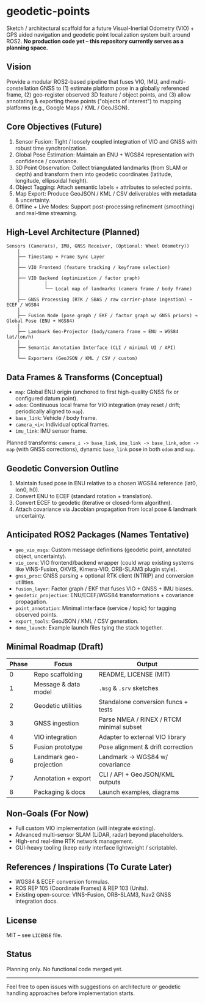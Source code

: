 # geodetic-points

Sketch / architectural scaffold for a future Visual-Inertial Odometry (VIO) + GPS aided navigation and geodetic point localization system built around ROS2. **No production code yet – this repository currently serves as a planning space.**

## Vision
Provide a modular ROS2-based pipeline that fuses VIO, IMU, and multi-constellation GNSS to (1) estimate platform pose in a globally referenced frame, (2) geo-register observed 3D feature / object points, and (3) allow annotating & exporting these points ("objects of interest") to mapping platforms (e.g., Google Maps / KML / GeoJSON).

## Core Objectives (Future)
1. Sensor Fusion: Tight / loosely coupled integration of VIO and GNSS with robust time synchronization.
2. Global Pose Estimation: Maintain an ENU + WGS84 representation with confidence / covariance.
3. 3D Point Observation: Collect triangulated landmarks (from SLAM or depth) and transform them into geodetic coordinates (latitude, longitude, ellipsoidal height).
4. Object Tagging: Attach semantic labels + attributes to selected points.
5. Map Export: Produce GeoJSON / KML / CSV deliverables with metadata & uncertainty.
6. Offline + Live Modes: Support post-processing refinement (smoothing) and real-time streaming.

## High-Level Architecture (Planned)
```
Sensors (Camera(s), IMU, GNSS Receiver, (Optional: Wheel Odometry))
	│
	├── Timestamp + Frame Sync Layer
	│
	├── VIO Frontend (feature tracking / keyframe selection)
	│
	├── VIO Backend (optimization / factor graph)
	│         │
	│         └── Local map of landmarks (camera frame / body frame)
	│
	├── GNSS Processing (RTK / SBAS / raw carrier-phase ingestion) → ECEF / WGS84
	│
	├── Fusion Node (pose graph / EKF / factor graph w/ GNSS priors) → Global Pose (ENU + WGS84)
	│
	├── Landmark Geo-Projector (body/camera frame → ENU → WGS84 lat/lon/h)
	│
	├── Semantic Annotation Interface (CLI / minimal UI / API)
	│
	└── Exporters (GeoJSON / KML / CSV / custom)
```

## Data Frames & Transforms (Conceptual)
- `map`: Global ENU origin (anchored to first high-quality GNSS fix or configured datum point).
- `odom`: Continuous local frame for VIO integration (may reset / drift; periodically aligned to `map`).
- `base_link`: Vehicle / body frame.
- `camera_<i>`: Individual optical frames.
- `imu_link`: IMU sensor frame.

Planned transforms: `camera_i -> base_link`, `imu_link -> base_link`, `odom -> map` (with GNSS corrections), dynamic `base_link` pose in both `odom` and `map`.

## Geodetic Conversion Outline
1. Maintain fused pose in ENU relative to a chosen WGS84 reference (lat0, lon0, h0).
2. Convert ENU to ECEF (standard rotation + translation).
3. Convert ECEF to geodetic (iterative or closed-form algorithm).
4. Attach covariance via Jacobian propagation from local pose & landmark uncertainty.

## Anticipated ROS2 Packages (Names Tentative)
- `geo_vio_msgs`: Custom message definitions (geodetic point, annotated object, uncertainty).
- `vio_core`: VIO frontend/backend wrapper (could wrap existing systems like VINS-Fusion, OKVIS, Kimera-VIO, ORB-SLAM3 plugin style).
- `gnss_proc`: GNSS parsing + optional RTK client (NTRIP) and conversion utilities.
- `fusion_layer`: Factor graph / EKF that fuses VIO + GNSS + IMU biases.
- `geodetic_projection`: ENU/ECEF/WGS84 transformations + covariance propagation.
- `point_annotation`: Minimal interface (service / topic) for tagging observed points.
- `export_tools`: GeoJSON / KML / CSV generation.
- `demo_launch`: Example launch files tying the stack together.

## Minimal Roadmap (Draft)
| Phase | Focus | Output |
|-------|-------|--------|
| 0 | Repo scaffolding | README, LICENSE (MIT) |
| 1 | Message & data model | `.msg` & `.srv` sketches |
| 2 | Geodetic utilities | Standalone conversion funcs + tests |
| 3 | GNSS ingestion | Parse NMEA / RINEX / RTCM minimal subset |
| 4 | VIO integration | Adapter to external VIO library |
| 5 | Fusion prototype | Pose alignment & drift correction |
| 6 | Landmark geo-projection | Landmark → WGS84 w/ covariance |
| 7 | Annotation + export | CLI / API + GeoJSON/KML outputs |
| 8 | Packaging & docs | Launch examples, diagrams |

## Non-Goals (For Now)
- Full custom VIO implementation (will integrate existing).
- Advanced multi-sensor SLAM (LiDAR, radar) beyond placeholders.
- High-end real-time RTK network management.
- GUI-heavy tooling (keep early interface lightweight / scriptable).

## References / Inspirations (To Curate Later)
- WGS84 & ECEF conversion formulas.
- ROS REP 105 (Coordinate Frames) & REP 103 (Units).
- Existing open-source: VINS-Fusion, ORB-SLAM3, Nav2 GNSS integration docs.

## License
MIT – see `LICENSE` file.

## Status
Planning only. No functional code merged yet.

---
Feel free to open issues with suggestions on architecture or geodetic handling approaches before implementation starts.
